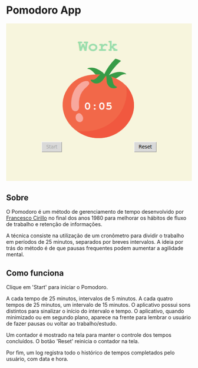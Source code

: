 # Pomodoro App

![](https://github.com/vhsenna/python-projects/blob/main/pomodoro_app/img/peek.gif)

## Sobre
O Pomodoro é um método de gerenciamento de tempo desenvolvido por [Francesco Cirillo](https://francescocirillo.com/pages/pomodoro-technique) no final dos anos 1980 para melhorar os hábitos de fluxo de trabalho e retenção de informações.

A técnica consiste na utilização de um cronômetro para dividir o trabalho em períodos de 25 minutos, separados por breves intervalos. A ideia por trás do método é de que pausas frequentes podem aumentar a agilidade mental.

## Como funciona
Clique em 'Start' para iniciar o Pomodoro.

A cada tempo de 25 minutos, intervalos de 5 minutos. A cada quatro tempos de 25 minutos, um intervalo de 15 minutos. O aplicativo possui sons distintos para sinalizar o início do intervalo e tempo. O aplicativo, quando minimizado ou em segundo plano, aparece na frente para lembrar o usuário de fazer pausas ou voltar ao trabalho/estudo.

Um contador é mostrado na tela para manter o controle dos tempos concluídos. O botão 'Reset' reinicia o contador na tela.

Por fim, um log registra todo o histórico de tempos completados pelo usuário, com data e hora.
